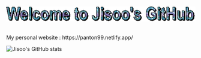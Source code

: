 
<p align="center">
  <img src="text (3).gif" alt="animated" />
</p>

<br>
My personal website : https://panton99.netlify.app/


![Jisoo's GitHub stats](https://github-readme-stats.vercel.app/api?username=Panton99&show_icons=true&theme=transparent)
